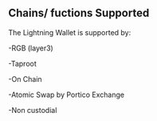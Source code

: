 ## Chains/ fuctions Supported

The Lightning Wallet is supported by:

-RGB (layer3)

-Taproot

-On Chain

-Atomic Swap by Portico Exchange

-Non custodial 
